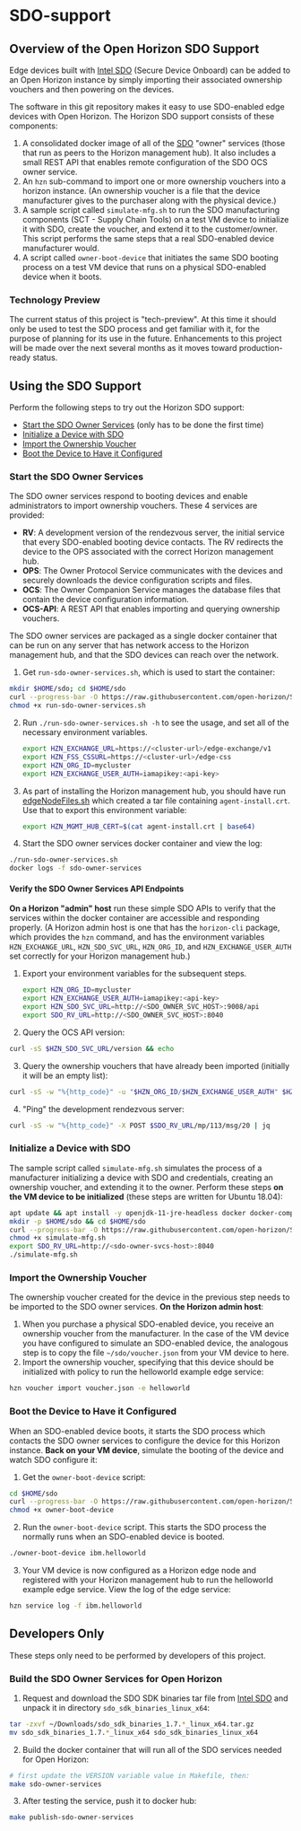 # SDO-support

## Overview of the Open Horizon SDO Support

Edge devices built with [Intel SDO](https://software.intel.com/en-us/secure-device-onboard) (Secure Device Onboard) can be added to an Open Horizon instance by simply importing their associated ownership vouchers and then powering on the devices.

The software in this git repository makes it easy to use SDO-enabled edge devices with Open Horizon. The Horizon SDO support consists of these components:

1. A consolidated docker image of all of the [SDO](https://software.intel.com/en-us/secure-device-onboard) "owner" services (those that run as peers to the Horizon management hub). It also includes a small REST API that enables remote configuration of the SDO OCS owner service.
1. An `hzn` sub-command to import one or more ownership vouchers into a horizon instance. (An ownership voucher is a file that the device manufacturer gives to the purchaser along with the physical device.)
1. A sample script called `simulate-mfg.sh` to run the SDO manufacturing components (SCT - Supply Chain Tools) on a test VM device to initialize it with SDO, create the voucher, and extend it to the customer/owner. This script performs the same steps that a real SDO-enabled device manufacturer would.
1. A script called `owner-boot-device` that initiates the same SDO booting process on a test VM device that runs on a physical SDO-enabled device when it boots.

### Technology Preview

The current status of this project is "tech-preview". At this time it should only be used to test the SDO process and get familiar with it, for the purpose of planning for its use in the future. Enhancements to this project will be made over the next several months as it moves toward production-ready status.

## Using the SDO Support

Perform the following steps to try out the Horizon SDO support:

- [Start the SDO Owner Services](#start-services) (only has to be done the first time)
- [Initialize a Device with SDO](#init-device)
- [Import the Ownership Voucher](#import-voucher)
- [Boot the Device to Have it Configured](#boot-device)

### <a name="start-services"></a>Start the SDO Owner Services

The SDO owner services respond to booting devices and enable administrators to import ownership vouchers. These 4 services are provided:

- **RV**: A development version of the rendezvous server, the initial service that every SDO-enabled booting device contacts. The RV redirects the device to the OPS associated with the correct Horizon management hub.
- **OPS**: The Owner Protocol Service communicates with the devices and securely downloads the device configuration scripts and files.
- **OCS**: The Owner Companion Service manages the database files that contain the device configuration information.
- **OCS-API**: A REST API that enables importing and querying ownership vouchers.

The SDO owner services are packaged as a single docker container that can be run on any server that has network access to the Horizon management hub, and that the SDO devices can reach over the network.

1. Get `run-sdo-owner-services.sh`, which is used to start the container:

  ```bash
  mkdir $HOME/sdo; cd $HOME/sdo
  curl --progress-bar -O https://raw.githubusercontent.com/open-horizon/SDO-support/stable/docker/run-sdo-owner-services.sh
  chmod +x run-sdo-owner-services.sh
  ```

2. Run `./run-sdo-owner-services.sh -h` to see the usage, and set all of the necessary environment variables. 

   ```bash
   export HZN_EXCHANGE_URL=https://<cluster-url>/edge-exchange/v1
   export HZN_FSS_CSSURL=https://<cluster-url>/edge-css
   export HZN_ORG_ID=mycluster
   export HZN_EXCHANGE_USER_AUTH=iamapikey:<api-key>
   ```

3. As part of installing the Horizon management hub, you should have run [edgeNodeFiles.sh](https://github.com/open-horizon/anax/blob/master/agent-install/edgeNodeFiles.sh) which created a tar file containing `agent-install.crt`. Use that to export this environment variable:

   ```bash
   export HZN_MGMT_HUB_CERT=$(cat agent-install.crt | base64)
   ```

4. Start the SDO owner services docker container and view the log:

  ```bash
  ./run-sdo-owner-services.sh
  docker logs -f sdo-owner-services
  ```

#### Verify the SDO Owner Services API Endpoints

**On a Horizon "admin" host** run these simple SDO APIs to verify that the services within the docker container are accessible and responding properly. (A Horizon admin host is one that has the `horizon-cli` package, which provides the `hzn` command, and has the environment variables `HZN_EXCHANGE_URL`, `HZN_SDO_SVC_URL`, `HZN_ORG_ID`, and `HZN_EXCHANGE_USER_AUTH` set correctly for your Horizon management hub.)

1. Export your environment variables for the subsequent steps.

   ```bash
   export HZN_ORG_ID=mycluster
   export HZN_EXCHANGE_USER_AUTH=iamapikey:<api-key>
   export HZN_SDO_SVC_URL=http://<SDO_OWNER_SVC_HOST>:9008/api
   export SDO_RV_URL=http://<SDO_OWNER_SVC_HOST>:8040
   ```

2. Query the OCS API version:

  ```bash
  curl -sS $HZN_SDO_SVC_URL/version && echo
  ```

3. Query the ownership vouchers that have already been imported (initially it will be an empty list):

  ```bash
  curl -sS -w "%{http_code}" -u "$HZN_ORG_ID/$HZN_EXCHANGE_USER_AUTH" $HZN_SDO_SVC_URL/vouchers | jq
  ```

4. "Ping" the development rendezvous server:

  ```bash
  curl -sS -w "%{http_code}" -X POST $SDO_RV_URL/mp/113/msg/20 | jq
  ```

### <a name="init-device"></a>Initialize a Device with SDO

The sample script called `simulate-mfg.sh` simulates the process of a manufacturer initializing a device with SDO and credentials, creating an ownership voucher, and extending it to the owner. Perform these steps **on the VM device to be initialized** (these steps are written for Ubuntu 18.04):

```bash
apt update && apt install -y openjdk-11-jre-headless docker docker-compose
mkdir -p $HOME/sdo && cd $HOME/sdo
curl --progress-bar -O https://raw.githubusercontent.com/open-horizon/SDO-support/stable/sample-mfg/simulate-mfg.sh
chmod +x simulate-mfg.sh
export SDO_RV_URL=http://<sdo-owner-svcs-host>:8040
./simulate-mfg.sh
```

### <a name="import-voucher"></a>Import the Ownership Voucher

The ownership voucher created for the device in the previous step needs to be imported to the SDO owner services. **On the Horizon admin host**:

1. When you purchase a physical SDO-enabled device, you receive an ownership voucher from the manufacturer. In the case of the VM device you have configured to simulate an SDO-enabled device, the analogous step is to copy the file `~/sdo/voucher.json` from your VM device to here.
2. Import the ownership voucher, specifying that this device should be initialized with policy to run the helloworld example edge service:

  ```bash
  hzn voucher import voucher.json -e helloworld
  ```

### <a name="boot-device"></a>Boot the Device to Have it Configured

When an SDO-enabled device boots, it starts the SDO process which contacts the SDO owner services to configure the device for this Horizon instance. **Back on your VM device**, simulate the booting of the device and watch SDO configure it:

1. Get the `owner-boot-device` script:

  ```bash
  cd $HOME/sdo
  curl --progress-bar -O https://raw.githubusercontent.com/open-horizon/SDO-support/stable/tools/owner-boot-device
  chmod +x owner-boot-device
  ```

2. Run the `owner-boot-device` script. This starts the SDO process the normally runs when an SDO-enabled device is booted.

  ```bash
  ./owner-boot-device ibm.helloworld
  ```

3. Your VM device is now configured as a Horizon edge node and registered with your Horizon management hub to run the helloworld example edge service. View the log of the edge service:

  ```bash
  hzn service log -f ibm.helloworld
  ```

## Developers Only

These steps only need to be performed by developers of this project.

### Build the SDO Owner Services for Open Horizon

1. Request and download the SDO SDK binaries tar file from [Intel SDO](https://software.intel.com/en-us/secure-device-onboard) and unpack it in directory `sdo_sdk_binaries_linux_x64`:

  ```bash
  tar -zxvf ~/Downloads/sdo_sdk_binaries_1.7.*_linux_x64.tar.gz
  mv sdo_sdk_binaries_1.7.*_linux_x64 sdo_sdk_binaries_linux_x64
  ```

2. Build the docker container that will run all of the SDO services needed for Open Horizon:

  ```bash
  # first update the VERSION variable value in Makefile, then:
  make sdo-owner-services
  ```

3. After testing the service, push it to docker hub:

  ```bash
  make publish-sdo-owner-services
  ```
